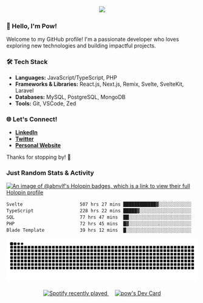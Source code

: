 <div align="center">
  <img src="https://profile-counter.glitch.me/abnvlf/count.svg?"  />
</div>

### 👋 Hello, I'm Pow!

Welcome to my GitHub profile! I'm a passionate developer who loves exploring new technologies and building impactful projects. 

### 🛠️ Tech Stack

- **Languages:** JavaScript/TypeScript, PHP
- **Frameworks & Libraries:** React.js, Next.js, Remix, Svelte, SvelteKit, Laravel
- **Databases:** MySQL, PostgreSQL, MongoDB
- **Tools:** Git, VSCode, Zed

### 🌐 Let's Connect!

- **[LinkedIn](https://linkedin.com/in/abinovalfauzi)**
- **[Twitter](https://twitter.com/kimmyxpow)**
- **[Personal Website](https://pow.kim)**

Thanks for stopping by! 🚀

### Just Random Stats & Activity

[![An image of @abnvlf's Holopin badges, which is a link to view their full Holopin profile](https://holopin.me/abnvlf)](https://holopin.io/@abnvlf)

<!--START_SECTION:waka-->

```txt
Svelte                     507 hrs 27 mins ████████████▓░░░░░░░░░░░░   50.19 %
TypeScript                 228 hrs 22 mins █████▓░░░░░░░░░░░░░░░░░░░   22.59 %
SQL                        77 hrs 47 mins  ██░░░░░░░░░░░░░░░░░░░░░░░   07.69 %
PHP                        72 hrs 45 mins  █▓░░░░░░░░░░░░░░░░░░░░░░░   07.20 %
Blade Template             39 hrs 12 mins  █░░░░░░░░░░░░░░░░░░░░░░░░   03.88 %
```

<!--END_SECTION:waka-->

<img src="https://raw.githubusercontent.com/kimmyxpow/kimmyxpow/output/snake.svg" alt="Snake animation" />

###

<div align="center">
  <a href="https://open.spotify.com/user/31py3qwahsl76foqwc5f55butple">
    <img src="https://spotify-recently-played-readme.vercel.app/api?user=31py3qwahsl76foqwc5f55butple&count=5&unique=true"" alt="Spotify recently played"  />
  </a>
  <img width="12" />
  <a href="https://app.daily.dev/kimmyxpow"><img src="https://api.daily.dev/devcards/v2/7iThHcyatEBVnTBeYoZ1T.png?type=default&r=57e" width="235" alt="pow's Dev Card"/></a>
</div>

###
